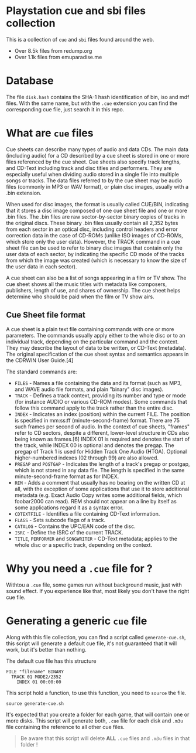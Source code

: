 # Playstation cue and sbi files collection

This is a collection of `cue` and `sbi` files found around the web.

* Over 8.5k files from redump.org
* Over 1.1k files from emuparadise.me



# Database

The file `disk.hash` contains the SHA-1 hash identification of bin, iso and mdf files. With the same name, but with the `.cue` extension you can find the corresponding cue file, just search it in this repo.



# What are `cue` files

Cue sheets can describe many types of audio and data CDs. The main data (including audio) for a CD described by a cue sheet is stored in one or more files referenced by the cue sheet. Cue sheets also specify track lengths, and CD-Text including track and disc titles and performers. They are especially useful when dividing audio stored in a single file into multiple songs or tracks. The data files referred to by the cue sheet may be audio files (commonly in MP3 or WAV format), or plain disc images, usually with a .bin extension.

When used for disc images, the format is usually called CUE/BIN, indicating that it stores a disc image composed of one cue sheet file and one or more .bin files. The .bin files are raw sector-by-sector binary copies of tracks in the original discs. These binary .bin files usually contain all 2,352 bytes from each sector in an optical disc, including control headers and error correction data in the case of CD-ROMs (unlike ISO images of CD-ROMs, which store only the user data). However, the TRACK command in a cue sheet file can be used to refer to binary disc images that contain only the user data of each sector, by indicating the specific CD mode of the tracks from which the image was created (which is necessary to know the size of the user data in each sector).

A cue sheet can also be a list of songs appearing in a film or TV show. The cue sheet shows all the music titles with metadata like composers, publishers, length of use, and shares of ownership. The cue sheet helps determine who should be paid when the film or TV show airs.

## Cue Sheet file format

A cue sheet is a plain text file containing commands with one or more parameters. The commands usually apply either to the whole disc or to an individual track, depending on the particular command and the context. They may describe the layout of data to be written, or CD-Text (metadata). The original specification of the cue sheet syntax and semantics appears in the CDRWIN User Guide.[4]

The standard commands are:

* `FILES` - Names a file containing the data and its format (such as MP3, and WAVE audio file formats, and plain "binary" disc images).
* `TRACK` - Defines a track context, providing its number and type or mode (for instance AUDIO or various CD-ROM modes). Some commands that follow this command apply to the track rather than the entire disc.
* `INDEX` - Indicates an index (position) within the current FILE. The position is specified in mm:ss:ff (minute-second-frame) format. There are 75 such frames per second of audio. In the context of cue sheets, "frames" refer to CD sectors, despite a different, lower-level structure in CDs also being known as frames.[6] INDEX 01 is required and denotes the start of the track, while INDEX 00 is optional and denotes the pregap. The pregap of Track 1 is used for Hidden Track One Audio (HTOA). Optional higher-numbered indexes (02 through 99) are also allowed.
* `PREGAP` and `POSTGAP` - Indicates the length of a track's pregap or postgap, which is not stored in any data file. The length is specified in the same minute-second-frame format as for INDEX.
* `REM` - Adds a comment that usually has no bearing on the written CD at all, with the exception of some applications that use it to store additional metadata (e.g. Exact Audio Copy writes some additional fields, which foobar2000 can read). REM should not appear on a line by itself as some applications regard it as a syntax error.
* `CDTEXTFILE` - Identifies a file containing CD-Text information.
* `FLAGS` - Sets subcode flags of a track.
* `CATALOG` - Contains the UPC/EAN code of the disc.
* `ISRC` - Define the ISRC of the current TRACK.
* `TITLE`, `PERFORMER` and `SONGWRITER` - CD-Text metadata; applies to the whole disc or a specific track, depending on the context. 



# Why you need a `.cue` file for ?

Withtou a `.cue` file, some games run without background music, just with sound effect. If you experience like that, most likely you don't have the right cue file.



# Generating a generic `cue` file

Along with this file collection, you can find a script called `generate-cue.sh`, this script will generate a default cue file, it's not guaranteed that it will work, but it's better than nothing.

The default cue file has this structure

```
FILE "filename" BINARY
  TRACK 01 MODE2/2352
    INDEX 01 00:00:00
```

This script hold a function, to use this function, you need to `source` the file.

```
source generate-cue.sh
```

 It's expected that you create a folder for each game, that will contain one or more disks. This script will generate both, `.cue` file for each disk and `.m3u` file containing the reference to all other cue files.

> Be aware that this script will delete **ALL** `.cue` files and `.m3u` files in that folder !